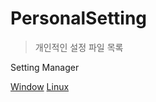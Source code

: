 # PersonalSetting
> 개인적인 설정 파일 목록

Setting Manager 

[Window](https://raw.githubusercontent.com/AnOldStory/Setting/master/Setting-Manager/Setting-Manager_anoldstory.ps1)
[Linux](https://raw.githubusercontent.com/AnOldStory/Setting/master/Setting-Manager/Setting-Manager_anoldstory.sh)

<!-- Windows
===

| 링크 | 설명 | 다운로드 |
| --- | --- | --- |
| [Setting-Manager](https://help.github.com/en/articles/telling-git-about-your-signing-key) | 윈도우 GPG 설치법 |   |
| [WinLinker](https://raw.githubusercontent.com/AnOldStory/Setting/master/Win/WinLinker.bat) | 윈도우 Github Shortcut 생성 | [다운로드](https://anoldstory.github.io/Setting/Win/WinLinker.bat)   |
| [WinPSYarn](https://raw.githubusercontent.com/AnOldStory/Setting/master/Win/WinPSYarn.bat) | 윈도우 yarn global 저장경로 설정 | [다운로드](https://anoldstory.github.io/Setting/Win/WinPSYarn.bat)   |
| [WinSandBox](https://raw.githubusercontent.com/AnOldStory/Setting/master/Win/WinSandBox.wsb) | 윈도우 샌드박스 인터넷 익스플로러 자동실행 | [다운로드](https://anoldstory.github.io/Setting/Win/WinSandBox.wsb)   |
| [WinSym](https://raw.githubusercontent.com/AnOldStory/Setting/master/Win/WinSym.bat)  | 윈도우 심볼릭링크 생성 | [다운로드](https://anoldstory.github.io/Setting/Win/WinSym.bat)   |

Windows Subsystem for Linux
===

| 링크 | 설명 | 다운로드 |
| --- | --- | --- |
| [WSLBashrc](https://raw.githubusercontent.com/AnOldStory/Setting/master/WSL/WSLBashrc.sh)  | WSL .bashrc | [다운로드](https://anoldstory.github.io/Setting/WSL/WSLBashrc.sh)   |
| [WSLCdn](https://raw.githubusercontent.com/AnOldStory/Setting/master/WSL/WSLCdn.sh)   | WSL CDN 변경 | [다운로드](https://anoldstory.github.io/Setting/WSL/WSLCdn.sh)   |

Mac
===
| 링크 | 설명 | 다운로드 |
| --- | --- | --- |
| [MacNoSleep](https://raw.githubusercontent.com/AnOldStory/Setting/master/Mac/MacNoSleep.sh)    | 맥북 충전중 잠자기 방지 | [다운로드](https://anoldstory.github.io/Setting/Mac/MacNoSleep.sh)    |
| [MacSshpass](https://raw.githubusercontent.com/AnOldStory/Setting/master/Mac/MacSshpass.sh)    | 맥북 sshpass설치  | [다운로드](https://anoldstory.github.io/Setting/Mac/MacSshpass.sh)    |


Ubuntu
===
| 링크 | 설명 | 다운로드 |
| --- | --- | --- |
| [.vimrc](https://raw.githubusercontent.com/AnOldStory/Setting/master/Ubuntu/.vimrc)  | vim설정파일 | [다운로드](https://anoldstory.github.io/Setting/Ubuntu/.vimrc)   |
| [UbuInit](https://raw.githubusercontent.com/AnOldStory/Setting/master/Ubuntu/UbuInit.sh)  | 우분투 기본 설정 | [다운로드](https://anoldstory.github.io/Setting/Ubuntu/UbuInit.sh)   |

Etc
===
| 링크 | 설명 | 다운로드 |
| --- | --- | --- |
| [VibePlayList](https://raw.githubusercontent.com/AnOldStory/Setting/master/etc/VibePlayList.js)   | Vibe 플레이리스트 목록 가져오기 | [다운로드](https://anoldstory.github.io/Setting/etc/VibePlayList.js)   |
 -->

<!--
| []() | test |
| [이름](파일링크주소) | 설명 | 다운주소
-->
